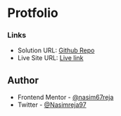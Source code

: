 # Protfolio

### Links

- Solution URL: [Github Repo](https://github.com/nasim67reja/protfolio)
- Live Site URL: [Live link](https://nasim67reja.github.io/protfolio/#/home)

## Author

- Frontend Mentor - [@nasim67reja](https://www.frontendmentor.io/profile/@nasim67reja)
- Twitter - [@Nasimreja97](https://www.twitter.com/@Nasimreja97)
